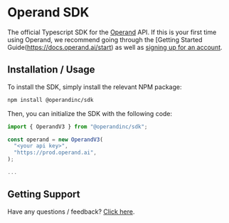 # Operand SDK

The official Typescript SDK for the [Operand](https://operand.ai) API. If this is your first time using Operand, we recommend going through the [Getting Started Guide(https://docs.operand.ai/start) as well as [signing up for an account](https://operand.ai/auth).

## Installation / Usage

To install the SDK, simply install the relevant NPM package:

```bash
npm install @operandinc/sdk
```

Then, you can initialize the SDK with the following code:

```typescript
import { OperandV3 } from "@operandinc/sdk";

const operand = new OperandV3(
  "<your api key>",
  "https://prod.operand.ai",
);

...
```

## Getting Support

Have any questions / feedback? [Click here](https://docs.operand.ai/start#getting-help).
